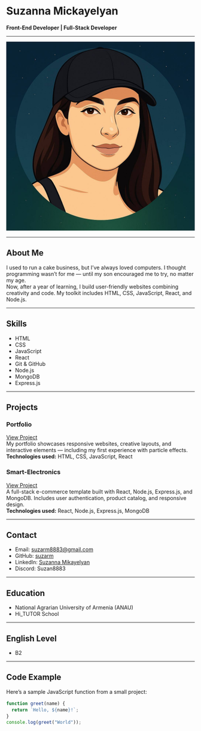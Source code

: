 # Suzanna Mickayelyan

**Front-End Developer | Full-Stack Developer**

---

![Suzanna Mickayelyan](images/photo_2025-06-23_22-47-57.jpg)


---

## About Me  
I used to run a cake business, but I’ve always loved computers. I thought programming wasn’t for me — until my son encouraged me to try, no matter my age.  
Now, after a year of learning, I build user-friendly websites combining creativity and code. My toolkit includes HTML, CSS, JavaScript, React, and Node.js.

---

## Skills  
- HTML  
- CSS  
- JavaScript  
- React  
- Git & GitHub  
- Node.js  
- MongoDB  
- Express.js  

---

## Projects

### Portfolio  
[View Project](https://suzarm.github.io/portfolio/)  
My portfolio showcases responsive websites, creative layouts, and interactive elements — including my first experience with particle effects.  
**Technologies used:** HTML, CSS, JavaScript, React  

### Smart-Electronics  
[View Project](https://github.com/suzarm/templates/tree/main/smart-electronics)  
A full-stack e-commerce template built with React, Node.js, Express.js, and MongoDB. Includes user authentication, product catalog, and responsive design.  
**Technologies used:** React, Node.js, Express.js, MongoDB  

---

## Contact  
- Email: [suzarm8883@gmail.com](mailto:suzarm8883@gmail.com)  
- GitHub: [suzarm](https://github.com/suzarm)  
- LinkedIn: [Suzanna Mikayelyan](https://www.linkedin.com/in/suzanna-mikayelyan-447272282/)  
- Discord: Suzan8883  

---

## Education  
- National Agrarian University of Armenia (ANAU)  
- Hi_TUTOR School  

---

## English Level  
- B2  

---

## Code Example  
Here’s a sample JavaScript function from a small project:

```javascript
function greet(name) {
  return `Hello, ${name}!`;
}
console.log(greet("World"));

